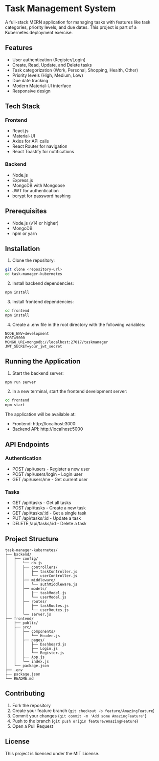 # Task Management System

A full-stack MERN application for managing tasks with features like task categories, priority levels, and due dates. This project is part of a Kubernetes deployment exercise.

## Features

- User authentication (Register/Login)
- Create, Read, Update, and Delete tasks
- Task categorization (Work, Personal, Shopping, Health, Other)
- Priority levels (High, Medium, Low)
- Due date tracking
- Modern Material-UI interface
- Responsive design

## Tech Stack

### Frontend

- React.js
- Material-UI
- Axios for API calls
- React Router for navigation
- React Toastify for notifications

### Backend

- Node.js
- Express.js
- MongoDB with Mongoose
- JWT for authentication
- bcrypt for password hashing

## Prerequisites

- Node.js (v14 or higher)
- MongoDB
- npm or yarn

## Installation

1. Clone the repository:

```bash
git clone <repository-url>
cd task-manager-kubernetes
```

2. Install backend dependencies:

```bash
npm install
```

3. Install frontend dependencies:

```bash
cd frontend
npm install
```

4. Create a .env file in the root directory with the following variables:

```
NODE_ENV=development
PORT=5000
MONGO_URI=mongodb://localhost:27017/taskmanager
JWT_SECRET=your_jwt_secret
```

## Running the Application

1. Start the backend server:

```bash
npm run server
```

2. In a new terminal, start the frontend development server:

```bash
cd frontend
npm start
```

The application will be available at:

- Frontend: http://localhost:3000
- Backend API: http://localhost:5000

## API Endpoints

### Authentication

- POST /api/users - Register a new user
- POST /api/users/login - Login user
- GET /api/users/me - Get current user

### Tasks

- GET /api/tasks - Get all tasks
- POST /api/tasks - Create a new task
- GET /api/tasks/:id - Get a single task
- PUT /api/tasks/:id - Update a task
- DELETE /api/tasks/:id - Delete a task

## Project Structure

```
task-manager-kubernetes/
├── backend/
│   ├── config/
│   │   └── db.js
│   │   ├── controllers/
│   │   │   ├── taskController.js
│   │   │   └── userController.js
│   │   ├── middleware/
│   │   │   └── authMiddleware.js
│   │   ├── models/
│   │   │   ├── taskModel.js
│   │   │   └── userModel.js
│   │   ├── routes/
│   │   │   ├── taskRoutes.js
│   │   │   └── userRoutes.js
│   │   └── server.js
├── frontend/
│   ├── public/
│   ├── src/
│   │   ├── components/
│   │   │   └── Header.js
│   │   ├── pages/
│   │   │   ├── Dashboard.js
│   │   │   ├── Login.js
│   │   │   └── Register.js
│   │   ├── App.js
│   │   └── index.js
│   └── package.json
├── .env
├── package.json
└── README.md
```

## Contributing

1. Fork the repository
2. Create your feature branch (`git checkout -b feature/AmazingFeature`)
3. Commit your changes (`git commit -m 'Add some AmazingFeature'`)
4. Push to the branch (`git push origin feature/AmazingFeature`)
5. Open a Pull Request

## License

This project is licensed under the MIT License.

